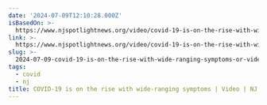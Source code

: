 ```yaml
---
date: '2024-07-09T12:10:28.000Z'
isBasedOn: >-
  https://www.njspotlightnews.org/video/covid-19-is-on-the-rise-with-wide-ranging-symptoms/
link: >-
  https://www.njspotlightnews.org/video/covid-19-is-on-the-rise-with-wide-ranging-symptoms/
slug: >-
  2024-07-09-covid-19-is-on-the-rise-with-wide-ranging-symptoms-or-video-or-nj-spotlight-n
tags:
  - covid
  - nj
title: COVID-19 is on the rise with wide-ranging symptoms | Video | NJ Spotlight N
---
```

 
